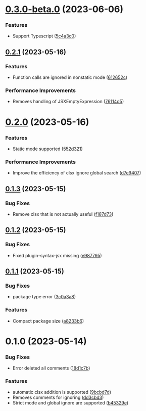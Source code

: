 # [0.3.0-beta.0](https://github.com/zjx0905/babel-plugin-clsx/compare/v0.2.1...v0.3.0-beta.0) (2023-06-06)


### Features

* Support Typescript ([5c4a3c0](https://github.com/zjx0905/babel-plugin-clsx/commit/5c4a3c0d05090965fee77ec1a5d4bf22891172f1))



## [0.2.1](https://github.com/zjx0905/babel-plugin-clsx/compare/v0.2.0...v0.2.1) (2023-05-16)


### Features

* Function calls are ignored in nonstatic mode ([612652c](https://github.com/zjx0905/babel-plugin-clsx/commit/612652c3f68b2f8df019eef8c5238fb0a62e254b))


### Performance Improvements

* Removes handling of JSXEmptyExpression ([76114d5](https://github.com/zjx0905/babel-plugin-clsx/commit/76114d57a4b6ad1c388719d33efbc0b7d344e29c))



# [0.2.0](https://github.com/zjx0905/babel-plugin-clsx/compare/v0.1.3...v0.2.0) (2023-05-16)


### Features

* Static mode supported ([552d321](https://github.com/zjx0905/babel-plugin-clsx/commit/552d32139cde29d77f68cb0c73dbbc45396fe6e5))


### Performance Improvements

* Improve the efficiency of clsx ignore global search ([d7e9407](https://github.com/zjx0905/babel-plugin-clsx/commit/d7e9407f9dd82a93420a76d6d7756a6d5a8063e2))



## [0.1.3](https://github.com/zjx0905/babel-plugin-clsx/compare/v0.1.2...v0.1.3) (2023-05-15)


### Bug Fixes

* Remove clsx that is not actually useful ([f187d73](https://github.com/zjx0905/babel-plugin-clsx/commit/f187d73999b1dc817388a80e481ff6b2358467a7))



## [0.1.2](https://github.com/zjx0905/babel-plugin-clsx/compare/v0.1.1...v0.1.2) (2023-05-15)


### Bug Fixes

* Fixed plugin-syntax-jsx missing ([e987795](https://github.com/zjx0905/babel-plugin-clsx/commit/e987795fc361addd5185c2178b4623a25af94d37))



## [0.1.1](https://github.com/zjx0905/babel-plugin-clsx/compare/v0.1.0...v0.1.1) (2023-05-15)


### Bug Fixes

* package type error ([3c0a3a8](https://github.com/zjx0905/babel-plugin-clsx/commit/3c0a3a83b16a84cf6ddb01246931096c76fcd677))


### Features

* Compact package size ([a8233b6](https://github.com/zjx0905/babel-plugin-clsx/commit/a8233b62c1b408bfc5e4d7ff09db0ce7a7e3d6e2))



# 0.1.0 (2023-05-14)


### Bug Fixes

* Error deleted all comments ([18d1c7b](https://github.com/zjx0905/babel-plugin-clsx/commit/18d1c7b10a9538df9d342ae53e90b88a84ce9c28))


### Features

* automatic clsx addition is supported ([9bcbd7d](https://github.com/zjx0905/babel-plugin-clsx/commit/9bcbd7d9eb880bd231d482914341aef86fe4f555))
* Removes comments for ignoring ([dd3cbd3](https://github.com/zjx0905/babel-plugin-clsx/commit/dd3cbd39f292c32cbfa12581238d9f49e1849507))
* Strict mode and global ignore are supported ([b45329e](https://github.com/zjx0905/babel-plugin-clsx/commit/b45329e1c2814092c7743907a1c336284067f545))



